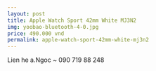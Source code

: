 ```yaml
---
layout: post
title: Apple Watch Sport 42mm White MJ3N2
img: yoobao-bluetooth-4-0.jpg
price: 490.000 vnd
permalink: apple-watch-sport-42mm-white-mj3n2
---
```

Lien he a.Ngoc ~ 090 719 88 248
